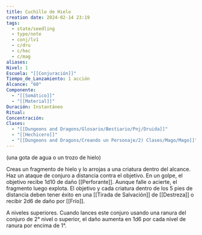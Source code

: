 ```yaml
---
title: Cuchillo de Hielo
creation date: 2024-02-14 23:19
tags:
  - state/seedling
  - type/note
  - conj/lv1
  - c/dru
  - c/hec
  - c/mag
aliases: 
Nivel: 1
Escuela: "[[Conjuración]]"
Tiempo_de_Lanzamiento: 1 acción
Alcance: "60"
Componente:
  - "[[Somático]]"
  - "[[Material]]"
Duración: Instantáneo
Ritual: 
Concentración: 
Clases:
  - "[[Dungeons and Dragons/Glosario/Bestiario/Pnj/Druida]]"
  - "[[Hechicero]]"
  - "[[Dungeons and Dragons/Creando un Personaje/2) Clases/Mago/Mago]]"
---
```


(una gota de agua o un trozo de hielo)

Creas un fragmento de hielo y lo arrojas a una criatura dentro del alcance. Haz un ataque de conjuro a distancia contra el objetivo. En un golpe, el objetivo recibe 1d10 de daño [[Perforante]]. Aunque falle o acierte, el fragmento luego explota. El objetivo y cada criatura dentro de los 5 pies de distancia deben tener éxito en una [[Tirada de Salvación]] de [[Destreza]] o recibir 2d6 de daño por [[Frío]].

A niveles superiores. Cuando lances este conjuro usando una ranura del conjuro de 2° nivel o superior, el daño aumenta en 1d6 por cada nivel de ranura por encima de 1°.